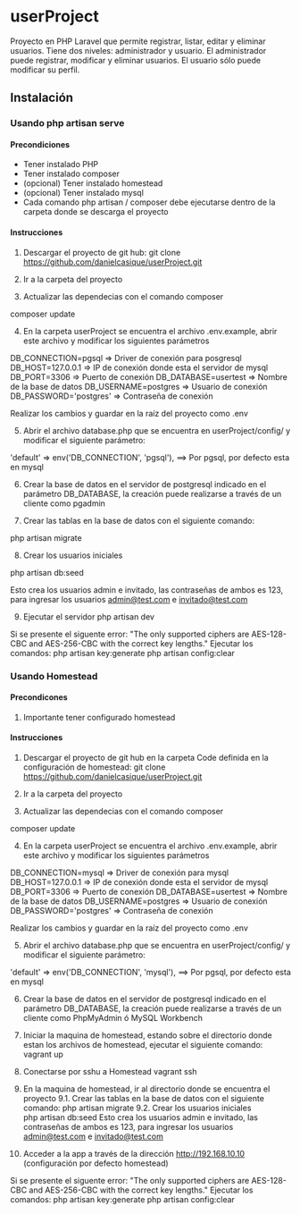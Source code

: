 # userProject

Proyecto en PHP Laravel que permite registrar, listar, editar y eliminar usuarios. Tiene dos niveles: administrador y usuario. El administrador puede registrar, modificar y eliminar usuarios. El usuario sólo puede modificar su perfil.

## 

## Instalación

### Usando php artisan serve

#### Precondiciones
- Tener instalado PHP
- Tener instalado composer
- (opcional) Tener instalado homestead
- (opcional) Tener instalado mysql 
- Cada comando php artisan / composer debe ejecutarse dentro de la carpeta donde se descarga el proyecto

#### Instrucciones

1. Descargar el proyecto de git hub:
git clone https://github.com/danielcasique/userProject.git 

2. Ir a la carpeta del proyecto

3. Actualizar las dependecias con el comando composer

composer update

4. En la carpeta userProject se encuentra el archivo .env.example, abrir este archivo y modificar los siguientes parámetros

DB_CONNECTION=pgsql          => Driver de conexión para posgresql
DB_HOST=127.0.0.1            => IP de conexión donde esta el servidor de mysql
DB_PORT=3306                 => Puerto de conexión
DB_DATABASE=usertest    => Nombre de la base de datos
DB_USERNAME=postgres          => Usuario de conexión
DB_PASSWORD='postgres'     => Contraseña de conexión

Realizar los cambios y guardar en la raíz del proyecto como .env

5. Abrir el archivo database.php que se encuentra en userProject/config/ y modificar el siguiente parámetro:

'default' => env('DB_CONNECTION', 'pgsql'),   ==> Por pgsql, por defecto esta en mysql

6. Crear la base de datos en el servidor de postgresql indicado en el parámetro DB_DATABASE, la creación puede realizarse a través de un cliente como pgadmin

7. Crear las tablas en la base de datos con el siguiente comando:

php artisan migrate

8. Crear los usuarios iniciales 

php artisan db:seed

Esto crea los usuarios admin e invitado, las contraseñas de ambos es 123, para ingresar los usuarios admin@test.com e invitado@test.com

9. Ejecutar el servidor
php artisan dev

Si se presente el siguente error:
"The only supported ciphers are AES-128-CBC and AES-256-CBC with the correct key lengths."
Ejecutar los comandos:
php artisan key:generate
php artisan config:clear

### Usando Homestead

#### Precondicones

1. Importante tener configurado homestead

#### Instrucciones

1. Descargar el proyecto de git hub en la carpeta Code definida en la configuración de homestead:
git clone https://github.com/danielcasique/userProject.git 

2. Ir a la carpeta del proyecto

3. Actualizar las dependecias con el comando composer

composer update

4. En la carpeta userProject se encuentra el archivo .env.example, abrir este archivo y modificar los siguientes parámetros

DB_CONNECTION=mysql          => Driver de conexión para mysql
DB_HOST=127.0.0.1            => IP de conexión donde esta el servidor de mysql
DB_PORT=3306                 => Puerto de conexión
DB_DATABASE=usertest    => Nombre de la base de datos
DB_USERNAME=postgres          => Usuario de conexión
DB_PASSWORD='postgres'     => Contraseña de conexión

Realizar los cambios y guardar en la raíz del proyecto como .env

5. Abrir el archivo database.php que se encuentra en userProject/config/ y modificar el siguiente parámetro:

'default' => env('DB_CONNECTION', 'mysql'),   ==> Por pgsql, por defecto esta en mysql

6. Crear la base de datos en el servidor de postgresql indicado en el parámetro DB_DATABASE, la creación puede realizarse a través de un cliente como PhpMyAdmin ó MySQL Workbench

7. Iniciar la maquina de homestead, estando sobre el directorio donde estan los archivos de homestead, ejecutar el siguiente comando:
vagrant up

8. Conectarse por sshu a Homestead
vagrant ssh 

9. En la maquina de homestead, ir al directorio donde se encuentra el proyecto
9.1. Crear las tablas en la base de datos con el siguiente comando:
		php artisan migrate 
9.2. Crear los usuarios iniciales	
		php artisan db:seed
		Esto crea los usuarios admin e invitado, las contraseñas de ambos es 123, para ingresar los usuarios admin@test.com e invitado@test.com

10. Acceder a la app a través de la dirección http://192.168.10.10 (configuración por defecto homestead)

Si se presente el siguente error:
"The only supported ciphers are AES-128-CBC and AES-256-CBC with the correct key lengths."
Ejecutar los comandos:
php artisan key:generate
php artisan config:clear

